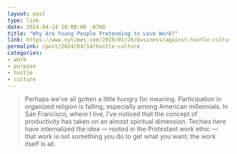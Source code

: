 ```yaml
---
layout: post
type: link
date: 2024-04-14 18:00:00 -0700
title: "Why Are Young People Pretending to Love Work?"
link: https://www.nytimes.com/2019/01/26/business/against-hustle-culture-rise-and-grind-tgim.html?unlocked_article_code=1.kU0.DZNV.bNoU-ymYWlZx&smid=url-share
permalink: /post/2024/04/14/hustle-culture
categories: 
- work
- purpose
- hustle
- culture
---
```

<blockquote>Perhaps we’ve all gotten a little hungry for meaning. Participation in organized religion is falling, especially among American millennials. In San Francisco, where I live, I’ve noticed that the concept of productivity has taken on an almost spiritual dimension. Techies here have internalized the idea — rooted in the Protestant work ethic — that work is not something you do to get what you want; the work itself is all.</blockquote>